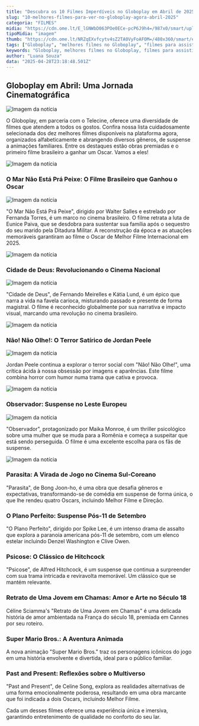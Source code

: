 ```yaml
---
title: "Descubra os 10 Filmes Imperdíveis no Globoplay em Abril de 2025"
slug: "10-melhores-filmes-para-ver-no-globoplay-agora-abril-2025"
categoria: "FILMES"
midia: "https://cdn.ome.lt/E_lGNWbD063POe0ECe-pcP6J9h4=/987x0/smart/uploads/conteudo/fotos/melhores-filmes-globoplay-2025.png"
tipoMidia: "imagem"
thumb: "https://cdn.ome.lt/NRZqEXvfcytv4sZ2TA0VyFoAFOM=/480x360/smart/extras/conteudos/melhores-filmes-globoplay-2025.png"
tags: ["Globoplay", "melhores filmes no Globoplay", "filmes para assistir", "cinema brasileiro", "filmes de suspense", "filmes premiados", "Oscar 2025"]
keywords: "Globoplay, melhores filmes no Globoplay, filmes para assistir, cinema brasileiro, filmes de suspense, filmes premiados, Oscar 2025"
author: "Luana Souza"
data: "2025-04-28T23:18:48.501Z"
---
```


## Globoplay em Abril: Uma Jornada Cinematográfica

![Imagem da notícia](https://cdn.ome.lt/ceEJTLbV9CHkDAr3Icmv5WppYxM=/fit-in/837x500/smart/uploads/conteudo/fotos/Ainda-estou-aqui-onde-assistir_6a74AEs.png)

O Globoplay, em parceria com o Telecine, oferece uma diversidade de filmes que atendem a todos os gostos. Confira nossa lista cuidadosamente selecionada dos dez melhores filmes disponíveis na plataforma agora, organizados alfabeticamente e abrangendo diversos gêneros, de suspense a animações familiares. Entre os destaques estão obras premiadas e o primeiro filme brasileiro a ganhar um Oscar. Vamos a eles!

![Imagem da notícia](https://cdn.ome.lt/UQen77tjc7UJfAVzpnK9rwJbzmo=/fit-in/837x500/smart/uploads/conteudo/fotos/cidade-de-deus.webp)

### O Mar Não Está Prá Peixe: O Filme Brasileiro que Ganhou o Oscar

![Imagem da notícia](https://cdn.ome.lt/oHhA8mlFGAXlpjBGQbASYWl0xrk=/fit-in/837x500/smart/uploads/conteudo/fotos/nope_DNUOH3r.jpg)

"O Mar Não Está Prá Peixe", dirigido por Walter Salles e estrelado por Fernanda Torres, é um marco no cinema brasileiro. O filme retrata a luta de Eunice Paiva, que se desdobra para sustentar sua família após o sequestro do seu marido pela Ditadura Militar. A reconstrução da época e as atuações memoráveis garantiram ao filme o Oscar de Melhor Filme Internacional em 2025.

![Imagem da notícia](https://cdn.ome.lt/PjOP6qasQNdcWoHRMKZ6TkbIJxI=/fit-in/837x500/smart/uploads/conteudo/fotos/watcher_x9pHAGf.jpg)

### Cidade de Deus: Revolucionando o Cinema Nacional

![Imagem da notícia](https://cdn.ome.lt/MQR_6CSI62Bd5b18isnZ07Zw-i0=/fit-in/837x500/smart/uploads/conteudo/fotos/parasita_wbYJMcc.jpg)

"Cidade de Deus", de Fernando Meirelles e Kátia Lund, é um épico que narra a vida na favela carioca, misturando passado e presente de forma magistral. O filme é reconhecido globalmente por sua narrativa e impacto visual, marcando uma revolução no cinema brasileiro.

![Imagem da notícia](https://cdn.ome.lt/gHKB6q1BLW1kT6iYDsPQVq26pJY=/fit-in/837x500/smart/uploads/conteudo/fotos/plano-perfeito.jpg)

### Não! Não Olhe!: O Terror Satírico de Jordan Peele

![Imagem da notícia](https://cdn.ome.lt/aawTKjVXFvVHhb88FWW88UDyBIo=/fit-in/837x500/smart/uploads/conteudo/fotos/psicose_Wn4eJn4.jpg)

Jordan Peele continua a explorar o terror social com "Não! Não Olhe!", uma crítica ácida à nossa obsessão por imagens e aparências. Este filme combina horror com humor numa trama que cativa e provoca.

![Imagem da notícia](https://cdn.ome.lt/joYOUFXtMO2XsV1oM2IiXA0Jba0=/fit-in/837x500/smart/uploads/conteudo/fotos/retrato_de_uma_jovem_em_chamas.jpg)

### Observador: Suspense no Leste Europeu

![Imagem da notícia](https://cdn.ome.lt/WzVz7k_ybB6GWI2yyaESSkUq_G0=/fit-in/837x500/smart/uploads/conteudo/fotos/super_mario_bros_movie.webp)

"Observador", protagonizado por Maika Monroe, é um thriller psicológico sobre uma mulher que se muda para a Romênia e começa a suspeitar que está sendo perseguida. O filme é uma excelente escolha para os fãs de suspense.

![Imagem da notícia](https://cdn.ome.lt/C4wgXz4eNqfCHpaABy8AaRMUnMw=/fit-in/837x500/smart/uploads/conteudo/fotos/vidas_passadas.jpg)

### Parasita: A Virada de Jogo no Cinema Sul-Coreano

"Parasita", de Bong Joon-ho, é uma obra que desafia gêneros e expectativas, transformando-se de comédia em suspense de forma única, o que lhe rendeu quatro Oscars, incluindo Melhor Filme e Direção.

### O Plano Perfeito: Suspense Pós-11 de Setembro

"O Plano Perfeito", dirigido por Spike Lee, é um intenso drama de assalto que explora a paranoia americana pós-11 de setembro, com um elenco estelar incluindo Denzel Washington e Clive Owen.

### Psicose: O Clássico de Hitchcock

"Psicose", de Alfred Hitchcock, é um suspense que continua a surpreender com sua trama intricada e reviravolta memorável. Um clássico que se mantém relevante.

### Retrato de Uma Jovem em Chamas: Amor e Arte no Século 18

Céline Sciamma's "Retrato de Uma Jovem em Chamas" é uma delicada história de amor ambientada na França do século 18, premiada em Cannes por seu roteiro.

### Super Mario Bros.: A Aventura Animada

A nova animação "Super Mario Bros." traz os personagens icônicos do jogo em uma história envolvente e divertida, ideal para o público familiar.

### Past and Present: Reflexões sobre o Multiverso

"Past and Present", de Celine Song, explora as realidades alternativas de uma forma emocionalmente poderosa, resultando em uma obra marcante que foi indicada a dois Oscars, incluindo Melhor Filme.

Cada um desses filmes oferece uma experiência única e imersiva, garantindo entretenimento de qualidade no conforto do seu lar.
